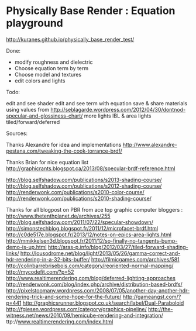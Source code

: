 Physically Base Render : Equation playground
============================================

http://kuranes.github.io/physically_base_render_test/

Done:
- modify roughness and dielectric
- Choose equation term by term
- Choose model and textures
- edit colors and lights


Todo: 

edit and see shader
edit and see term with equation
save & share materials using values from http://seblagarde.wordpress.com/2012/04/30/dontnod-specular-and-glossiness-chart/
more lights
IBL & area lights
tiled/forward/deferred

Sources:

Thanks Alexandre for idea and implementations
http://www.alexandre-pestana.com/tweaking-the-cook-torrance-brdf/

Thanks Brian for nice equation list
http://graphicrants.blogspot.ca/2013/08/specular-brdf-reference.html

http://blog.selfshadow.com/publications/s2013-shading-course/
http://blog.selfshadow.com/publications/s2012-shading-course/
http://renderwonk.com/publications/s2010-color-course/
http://renderwonk.com/publications/s2010-shading-course/

Thanks for all blogpost on PBR from ace top graphic computer bloggers :
http://www.thetenthplanet.de/archives/255
http://blog.selfshadow.com/2011/07/22/specular-showdown/
http://simonstechblog.blogspot.fr/2011/12/microfacet-brdf.html
http://c0de517e.blogspot.fr/2013/12/notes-on-epics-area-lights.html
http://mmikkelsen3d.blogspot.fr/2011/12/so-finally-no-tangents-bump-demo-is-up.html
http://aras-p.info/blog/2012/03/27/tiled-forward-shading-links/
http://lousodrome.net/blog/light/2013/05/26/gamma-correct-and-hdr-rendering-in-a-32-bits-buffer/
http://filmicgames.com/archives/581
http://colinbarrebrisebois.com/category/reoriented-normal-mapping/
http://mycodefit.com/?p=52
http://www.realtimerendering.com/blog/deferred-lighting-approaches
http://renderwonk.com/blog/index.php/archive/distribution-based-brdfs/
http://pixelstoomany.wordpress.com/2008/07/05/another-day-another-hdr-rendering-trick-and-some-hope-for-the-future/
http://gameangst.com/?p=441
http://graphicsrunner.blogspot.co.uk/search/label/Dual-Paraboloid
http://fgiesen.wordpress.com/category/graphics-pipeline/
http://the-witness.net/news/2010/09/hemicube-rendering-and-integration/
ttp://www.realtimerendering.com/index.html
